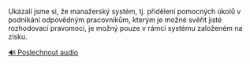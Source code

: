 
Ukázali jsme si, že manažerský systém, tj. přidělení pomocných úkolů v podnikání odpovědným pracovníkům, kterým je možné svěřit jisté rozhodovací pravomoci, je možný pouze v rámci systému založeném na zisku.

[🔊 Poslechnout audio](/data/7-paragraphs/audio/chapter_167/para_009-Ukzali-jsme-si-e-manaersk-systm-tj-pidle.mp3)
